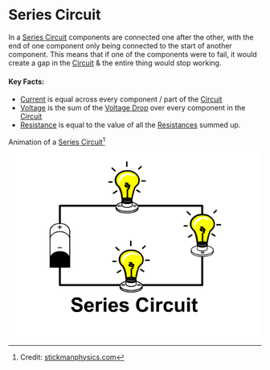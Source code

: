 # Series Circuit
In a [Series Circuit](../../..//Electronics/Circuits/Series%20Circuit.md) components are connected one after the other, with the end of one component only being connected to the start of another component. This means that if one of the components were to fail, it would create a gap in the [Circuit](Electronics/Circuits/Circuit.md) & the entire thing would stop working.

#### Key Facts:
- [Current](../Ohms%20law/Current.md) is equal across every component / part of the [Circuit](Electronics/Circuits/Circuit.md)
- [Voltage](../Voltage/Voltage.md) is the sum of the [Voltage Drop](../Voltage/Voltage%20Drop.md) over every component in the [Circuit](Electronics/Circuits/Circuit.md)
- [Resistance](../Ohms%20law/Resistance.md) is equal to the value of all the [Resistances](../Ohms%20law/Resistance.md) summed up.

Animation of a [Series Circuit](../../..//Electronics/Circuits/Series%20Circuit.md)[^1]
![Series-Circuit](Series-Circuit.gif)

[^1]: Credit: [stickmanphysics.com](http://stickmanphysics.com/stickman-physics-home/unit-8-current-and-circuits/series-circuit/)